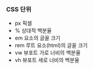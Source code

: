 ### CSS 단위
- px 픽셀
- % 상대적 백분율
- em 요소의 글꼴 크기
- rem 루트 요소(html)의 글꼴 크기
- vw 뷰포트 가로 너비의 백분율
- vh 뷰포트 세로 너비의 백분율